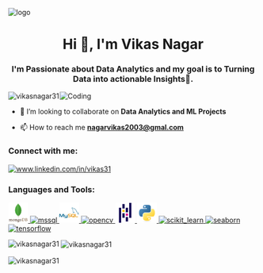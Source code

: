 ![logo](https://github.com/vikasnagar31/My_Profile-/blob/main/Screenshot%202024-05-04%20004533-Photoroom.png)
<h1 align="center">Hi 👋, I'm Vikas Nagar</h1>
<h3 align="center">I'm Passionate about Data Analytics and my goal is to Turning Data into actionable Insights🚀.</h3>
<img align="right" alt="Coding" width="400" src="https://user-images.githubusercontent.com/64009514/102066398-c847f780-3e1f-11eb-8cb8-b9e5be919da2.gif ">


<p align="left"> <img src="https://komarev.com/ghpvc/?username=vikasnagar31&label=Profile%20views&color=0e75b6&style=flat" alt="vikasnagar31" /> </p>

- 👯 I’m looking to collaborate on **Data Analytics and ML Projects**

- 📫 How to reach me **nagarvikas2003@gmal.com**

<h3 align="left">Connect with me:</h3>
<p align="left">
<a href="https://linkedin.com/in/www.linkedin.com/in/vikas31" target="blank"><img align="center" src="https://raw.githubusercontent.com/rahuldkjain/github-profile-readme-generator/master/src/images/icons/Social/linked-in-alt.svg" alt="www.linkedin.com/in/vikas31" height="30" width="40" /></a>
</p>

<h3 align="left">Languages and Tools:</h3>
<p align="left"> <a href="https://www.mongodb.com/" target="_blank" rel="noreferrer"> <img src="https://raw.githubusercontent.com/devicons/devicon/master/icons/mongodb/mongodb-original-wordmark.svg" alt="mongodb" width="40" height="40"/> </a> <a href="https://www.microsoft.com/en-us/sql-server" target="_blank" rel="noreferrer"> <img src="https://www.svgrepo.com/show/303229/microsoft-sql-server-logo.svg" alt="mssql" width="40" height="40"/> </a> <a href="https://www.mysql.com/" target="_blank" rel="noreferrer"> <img src="https://raw.githubusercontent.com/devicons/devicon/master/icons/mysql/mysql-original-wordmark.svg" alt="mysql" width="40" height="40"/> </a> <a href="https://opencv.org/" target="_blank" rel="noreferrer"> <img src="https://www.vectorlogo.zone/logos/opencv/opencv-icon.svg" alt="opencv" width="40" height="40"/> </a> <a href="https://pandas.pydata.org/" target="_blank" rel="noreferrer"> <img src="https://raw.githubusercontent.com/devicons/devicon/2ae2a900d2f041da66e950e4d48052658d850630/icons/pandas/pandas-original.svg" alt="pandas" width="40" height="40"/> </a> <a href="https://www.python.org" target="_blank" rel="noreferrer"> <img src="https://raw.githubusercontent.com/devicons/devicon/master/icons/python/python-original.svg" alt="python" width="40" height="40"/> </a> <a href="https://scikit-learn.org/" target="_blank" rel="noreferrer"> <img src="https://upload.wikimedia.org/wikipedia/commons/0/05/Scikit_learn_logo_small.svg" alt="scikit_learn" width="40" height="40"/> </a> <a href="https://seaborn.pydata.org/" target="_blank" rel="noreferrer"> <img src="https://seaborn.pydata.org/_images/logo-mark-lightbg.svg" alt="seaborn" width="40" height="40"/> </a> <a href="https://www.tensorflow.org" target="_blank" rel="noreferrer"> <img src="https://www.vectorlogo.zone/logos/tensorflow/tensorflow-icon.svg" alt="tensorflow" width="40" height="40"/> </a> </p>

<p><img align="left" src="https://github-readme-stats.vercel.app/api/top-langs?username=vikasnagar31&show_icons=true&locale=en&layout=compact" alt="vikasnagar31" /></p>

<p>&nbsp;<img align="center" src="https://github-readme-stats.vercel.app/api?username=vikasnagar31&show_icons=true&locale=en" alt="vikasnagar31" /></p>

<p><img align="center" src="https://github-readme-streak-stats.herokuapp.com/?user=vikasnagar31&" alt="vikasnagar31" /></p>
